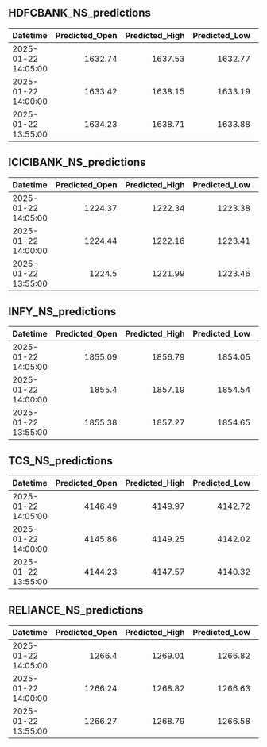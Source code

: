 ## HDFCBANK_NS_predictions
| Datetime            |   Predicted_Open |   Predicted_High |   Predicted_Low |   Predicted_Close |   Predicted_Volume |
|:--------------------|-----------------:|-----------------:|----------------:|------------------:|-------------------:|
| 2025-01-22 14:05:00 |          1632.74 |          1637.53 |         1632.77 |           1635.23 |            74294.8 |
| 2025-01-22 14:00:00 |          1633.42 |          1638.15 |         1633.19 |           1635.57 |            72828.8 |
| 2025-01-22 13:55:00 |          1634.23 |          1638.71 |         1633.88 |           1635.91 |            74358.7 |

## ICICIBANK_NS_predictions
| Datetime            |   Predicted_Open |   Predicted_High |   Predicted_Low |   Predicted_Close |   Predicted_Volume |
|:--------------------|-----------------:|-----------------:|----------------:|------------------:|-------------------:|
| 2025-01-22 14:05:00 |          1224.37 |          1222.34 |         1223.38 |           1225.2  |            97401.7 |
| 2025-01-22 14:00:00 |          1224.44 |          1222.16 |         1223.41 |           1225.11 |            96401   |
| 2025-01-22 13:55:00 |          1224.5  |          1221.99 |         1223.46 |           1225.06 |            98619.4 |

## INFY_NS_predictions
| Datetime            |   Predicted_Open |   Predicted_High |   Predicted_Low |   Predicted_Close |   Predicted_Volume |
|:--------------------|-----------------:|-----------------:|----------------:|------------------:|-------------------:|
| 2025-01-22 14:05:00 |          1855.09 |          1856.79 |         1854.05 |           1854.54 |            39626.4 |
| 2025-01-22 14:00:00 |          1855.4  |          1857.19 |         1854.54 |           1855.25 |            37971.2 |
| 2025-01-22 13:55:00 |          1855.38 |          1857.27 |         1854.65 |           1855.59 |            37294.3 |

## TCS_NS_predictions
| Datetime            |   Predicted_Open |   Predicted_High |   Predicted_Low |   Predicted_Close |   Predicted_Volume |
|:--------------------|-----------------:|-----------------:|----------------:|------------------:|-------------------:|
| 2025-01-22 14:05:00 |          4146.49 |          4149.97 |         4142.72 |           4148.15 |            20081.8 |
| 2025-01-22 14:00:00 |          4145.86 |          4149.25 |         4142.02 |           4147.9  |            19916.5 |
| 2025-01-22 13:55:00 |          4144.23 |          4147.57 |         4140.32 |           4146.54 |            19690.7 |

## RELIANCE_NS_predictions
| Datetime            |   Predicted_Open |   Predicted_High |   Predicted_Low |   Predicted_Close |   Predicted_Volume |
|:--------------------|-----------------:|-----------------:|----------------:|------------------:|-------------------:|
| 2025-01-22 14:05:00 |          1266.4  |          1269.01 |         1266.82 |           1267.25 |            74117.9 |
| 2025-01-22 14:00:00 |          1266.24 |          1268.82 |         1266.63 |           1267.03 |            74974.5 |
| 2025-01-22 13:55:00 |          1266.27 |          1268.79 |         1266.58 |           1267.02 |            79573.4 |

